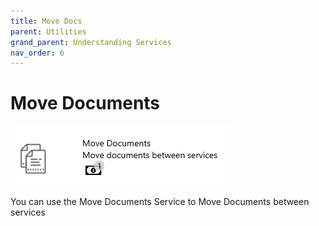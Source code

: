 ```yaml
---
title: Move Docs
parent: Utilities
grand_parent: Understanding Services
nav_order: 6
---
```


# Move Documents

![](<../../.gitbook/assets/54 (1) (1) (1).png>)

You can use the Move Documents Service to Move Documents between services
